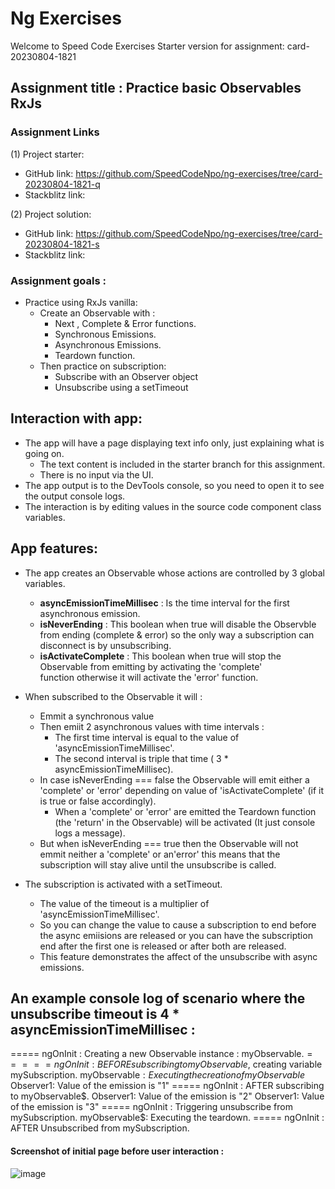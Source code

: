 # Ng Exercises

Welcome to Speed Code Exercises
Starter version for assignment: card-20230804-1821

## Assignment title : Practice basic Observables RxJs

### Assignment Links

(1) Project starter:
  - GitHub link: https://github.com/SpeedCodeNpo/ng-exercises/tree/card-20230804-1821-q
  - Stackblitz link: 

(2) Project solution:
  - GitHub link: https://github.com/SpeedCodeNpo/ng-exercises/tree/card-20230804-1821-s
  - Stackblitz link: 

### Assignment goals :
- Practice using RxJs vanilla:
    - Create an Observable with :
      - Next , Complete & Error functions.
      - Synchronous Emissions.
      - Asynchronous Emissions.
      - Teardown function.
    - Then practice on subscription:
      - Subscribe with an Observer object
      - Unsubscribe using a setTimeout

## Interaction with app:
- The app will have a page displaying text info only, just explaining what is going on.
    - The text content is included in the starter branch for this assignment.
    - There is no input via the UI.
- The app output is to the DevTools console, so you need to open it to see the output console logs.
- The interaction is by editing values in the source code component class variables.

## App features:
- The app creates an Observable whose actions are controlled by 3 global variables.
    - **asyncEmissionTimeMillisec** : Is the time interval for the first asynchronous emission.
    - **isNeverEnding**             : This boolean when true will disable the Observble from ending (complete & error)
                                       so the only way a subscription can disconnect is by unsubscribing.
    - **isActivateComplete**        : This boolean when true will stop the Observable from emitting by activating the 'complete'                          
                                      function otherwise it will activate the 'error' function.

- When subscribed to the Observable it will :
    - Emmit a synchronous value 
    - Then emiit 2 asynchronous values with time intervals :
        - The first time interval is equal to the value of 'asyncEmissionTimeMillisec'.
        - The second interval is triple that time ( 3 * asyncEmissionTimeMillisec).
    - In case isNeverEnding === false the Observable will emit either a 'complete' or 'error' depending 
         on value of 'isActivateComplete' (if it is true or false accordingly).
       - When a 'complete' or 'error' are emitted the Teardown function (the 'return' in the Observable) 
         will be activated (It just console logs a message).
    - But when isNeverEnding === true then the Observable will not emmit neither a 'complete' or an'error'
      this means that the subscription will stay alive until the unsubscribe is called.

- The subscription is activated with a setTimeout.
    - The value of the timeout is a multiplier of 'asyncEmissionTimeMillisec'.
    - So you can change the value to cause a subscription to end before the async emiisions are released
      or you can have the subscription end after the first one is released or after both are released.
    - This feature demonstrates the affect of the unsubscribe with async emissions.

## An example console log of scenario where the unsubscribe timeout is 4 * asyncEmissionTimeMillisec :
===== ngOnInit : Creating a new Observable instance : myObservable$.
===== ngOnInit : BEFORE subscribing to myObservable$, creating variable mySubscription.
myObservable$: Executing the creation of myObservable$
Observer1: Value of the emission is "1"
===== ngOnInit : AFTER subscribing to myObservable$.
Observer1: Value of the emission is "2"
Observer1: Value of the emission is "3"
===== ngOnInit : Triggering unsubscribe from mySubscription.
myObservable$: Executing the teardown.
===== ngOnInit : AFTER Unsubscribed from mySubscription.
  
#### Screenshot of initial page before user interaction :
![image](https://github.com/SpeedCodeNpo/ng-exercises/assets/132397719/4f447580-dcc8-4a58-b47c-f75c3859bdd9)


